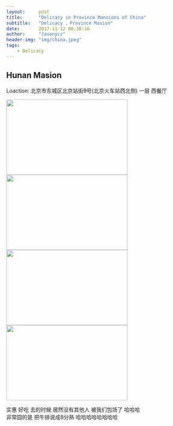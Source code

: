 ```yaml
---
layout:     post
title:      "Delicacy in Province Mansions of China"
subtitle:   "Delicacy 、Province Masion"
date:       2017-11-12 00:36:16
author:     "Jasonycz"
header-img: "img/china.jpeg"
tags:
    - Delicacy
---
```


<style type="text/css">
    .img {
    	width:80%;
    	height: 200px;
    }

</style>



## Hunan Masion

Loaction: 北京市东城区北京站街9号(北京火车站西北侧) 一层 西餐厅

<img class='img' src="http://ovqrdbvl4.bkt.clouddn.com/7d18339a03907b65e70221429414f0c3">
<img class='img' src="http://ovqrdbvl4.bkt.clouddn.com/53e5b9cee5d2fd3e27274a10a9e74b4a">
<img class='img' src="http://ovqrdbvl4.bkt.clouddn.com/43d134ba03375d26fd123615af1ce7e1">
<img class='img' src="http://ovqrdbvl4.bkt.clouddn.com/e94227093c91d0ac62886ac3b96c2da4">

实惠 好吃  去的时候 居然没有其他人 被我们包场了 哈哈哈  
非常囧的是 把牛排说成8分熟 哈哈哈哈哈哈哈哈  